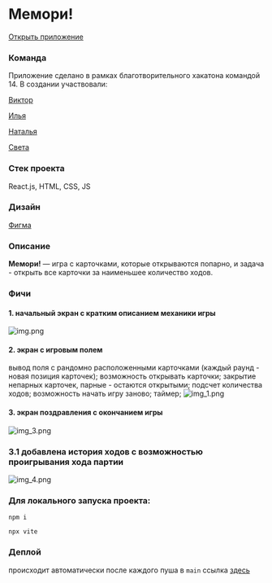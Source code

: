 # Мемори!

[Открыть приложение](https://natali1503.github.io/hackathon-game-memo/)

### Команда

Приложение сделано в рамках благотворительного хакатона командой 14.
В создании участвовали:

[Виктор](https://t.me/Zelvar)

[Илья](https://t.me/fensin)

[Наталья](https://t.me/NataliaSitnikova)

[Света](https://t.me/govyazina)

### Стек проекта

React.js, HTML, CSS, JS

### Дизайн

[Фигма](https://www.figma.com/file/jC9yujlWYVSnhCKWdEquQ0/Memory!?type=design&node-id=404%3A574&mode=design&t=fEVohREMC9w7yoCu-1)

### Описание

**Мемори!** — игра с карточками, которые открываются попарно, и задача - открыть все карточки за наименьшее количество ходов.

### Фичи

#### 1. начальный экран с кратким описанием механики игры

![img.png](img.png)

#### 2. экран с игровым полем

вывод поля с рандомно расположенными карточками (каждый раунд - новая позиция карточек);
возможность открывать карточки;
закрытие непарных карточек, парные - остаются открытыми;
подсчет количества ходов;
возможность начать игру заново;
таймер;
![img_1.png](img_1.png)

#### 3. экран поздравления с окончанием игры

![img_3.png](img_3.png)

### 3.1 добавлена история ходов с возможностью проигрывания хода партии

![img_4.png](img_4.png)

### Для локального запуска проекта:

`npm i`

`npx vite`

### Деплой

происходит автоматически после каждого пуша в `main`
ссылка [здесь](https://govyazina.github.io/junior-hackathon_team__14/)

